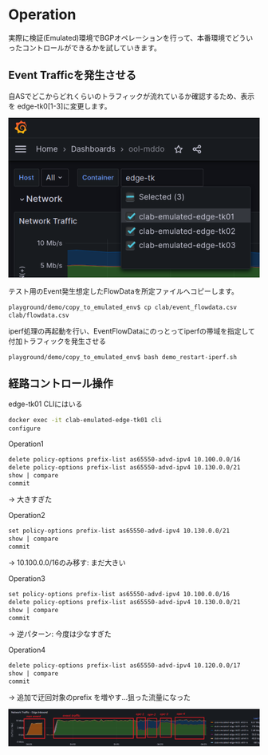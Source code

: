 # Operation

実際に検証(Emulated)環境でBGPオペレーションを行って、本番環境でどういったコントロールができるかを試していきます。

## Event Trafficを発生させる

自ASでどこからどれくらいのトラフィックが流れているか確認するため、表示を edge-tk0[1-3]に変更します。

![grafana select node 2](../fig/grafana_select_node2.png)


テスト用のEvent発生想定したFlowDataを所定ファイルへコピーします。

```
playground/demo/copy_to_emulated_env$ cp clab/event_flowdata.csv clab/flowdata.csv
```

iperf処理の再起動を行い、EventFlowDataにのっとってiperfの帯域を指定して付加トラフィックを発生させる

```
playground/demo/copy_to_emulated_env$ bash demo_restart-iperf.sh
```

## 経路コントロール操作

edge-tk01 CLIにはいる

```bash
docker exec -it clab-emulated-edge-tk01 cli
configure
```

Operation1

```
delete policy-options prefix-list as65550-advd-ipv4 10.100.0.0/16
delete policy-options prefix-list as65550-advd-ipv4 10.130.0.0/21
show | compare
commit
```

→ 大きすぎた

Operation2

```
set policy-options prefix-list as65550-advd-ipv4 10.130.0.0/21
show | compare
commit
```

→ 10.100.0.0/16のみ移す: まだ大きい

Operation3

```
set policy-options prefix-list as65550-advd-ipv4 10.100.0.0/16
delete policy-options prefix-list as65550-advd-ipv4 10.130.0.0/21
show | compare
commit
```

→ 逆パターン: 今度は少なすぎた

Operation4

```
delete policy-options prefix-list as65550-advd-ipv4 10.120.0.0/17
show | compare
commit
```

→ 追加で迂回対象のprefix を増やす…狙った流量になった

![operation traffic](../fig/grafana_operation_traffic.png)

